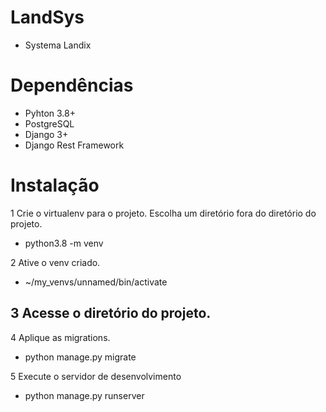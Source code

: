 # LandSys
- Systema Landix

# Dependências
- Pyhton 3.8+
- PostgreSQL
- Django 3+ 
- Django Rest Framework

# Instalação
1 Crie o virtualenv para o projeto. Escolha um diretório fora do diretório do projeto.
- python3.8 -m venv

2 Ative o venv criado.
- ~/my_venvs/unnamed/bin/activate

3 Acesse o diretório do projeto.
- 

4 Aplique as migrations.
- python manage.py migrate

5 Execute o servidor de desenvolvimento
- python manage.py runserver
